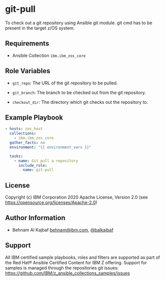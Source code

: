 git-pull
===============

To check out a git repository using Ansible git module. git cmd has to be present in the target z/OS system.

Requirements
------------

- Ansible Collection `ibm.ibm_zos_core`

Role Variables
--------------

- `git_repo`: The URL of the git repository to be pulled.

- `git_branch`: The branch to be checked out from the git repository.

- `checkout_dir`: The directory which git checks out the repository to. 

Example Playbook
----------------

```yaml
- hosts: zos_host
  collections:
    - ibm.ibm_zos_core
  gather_facts: no
  environment: "{{ environment_vars }}"

  tasks:
    - name: Git pull a repository
      include_role:
        name: git-pull
```

License
-------

Copyright (c) IBM Corporation 2020
Apache License, Version 2.0 (see https://opensource.org/licenses/Apache-2.0)

Author Information
------------------

- Behnam Al Kajbaf behnam@ibm.com, [@balkajbaf](https://github.com/balkajbaf)

Support
-------

All IBM certified sample playbooks, roles and filters are supported as part of
the Red Hat® Ansible Certified Content for IBM Z offering. Support for samples
is managed through the repositories git issues:
https://github.com/IBM/z_ansible_collections_samples/issues
